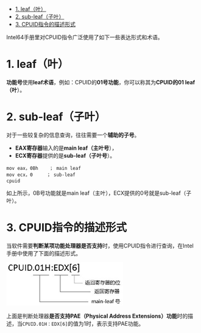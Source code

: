 
<!-- @import "[TOC]" {cmd="toc" depthFrom=1 depthTo=6 orderedList=false} -->

<!-- code_chunk_output -->

- [1. leaf（叶）](#1-leaf叶)
- [2. sub\-leaf（子叶）](#2-sub-leaf子叶)
- [3. CPUID指令的描述形式](#3-cpuid指令的描述形式)

<!-- /code_chunk_output -->

Intel64手册里对CPUID指令广泛使用了如下一些表达形式和术语。

# 1. leaf（叶）

**功能号**使用**leaf术语**，例如：CPUID的**01号功能**，你可以称其为**CPUID的01 leaf（叶**）。

# 2. sub\-leaf（子叶）

对于一些较复杂的信息查询，往往需要一个**辅助的子号**。

* **EAX寄存器**输入的是**main leaf（主叶号**），
* **ECX寄存器**提供的是**sub\-leaf（子叶号**）。

```assembly
mov eax，0Bh    ； main leaf
mov ecx，0     ； sub-leaf
cpuid
```

如上所示，0B号功能就是main leaf（主叶），ECX提供的0号就是sub-leaf（子叶）。

# 3. CPUID指令的描述形式

当软件需要**判断某项功能处理器是否支持**时，使用CPUID指令进行查询，在Intel手册中使用了下面的描述形式。

![config](./images/1.png)

上面是判断处理器**是否支持PAE（Physical Address Extensions）功能**时的描述，当`CPUID.01H：EDX[6]`的值为1时，表示支持PAE功能。